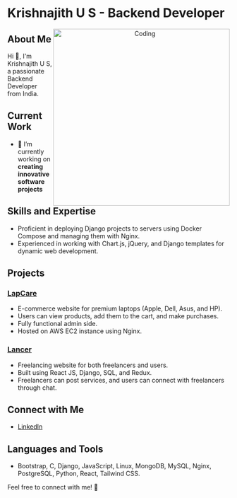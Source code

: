 # Krishnajith U S - Backend Developer

<p align="center">
  <img align="right" alt="Coding" width="400" src="https://cdn.dribbble.com/users/1162077/screenshots/3848914/programmer.gif">
</p>

## About Me
Hi 👋, I'm Krishnajith U S, a passionate Backend Developer from India.

## Current Work
- 🔭 I’m currently working on **creating innovative software projects**

## Skills and Expertise
- Proficient in deploying Django projects to servers using Docker Compose and managing them with Nginx.
- Experienced in working with Chart.js, jQuery, and Django templates for dynamic web development.

## Projects

### [LapCare](https://github.com/KrishnajithUS/LapCare_Ecom)
- E-commerce website for premium laptops (Apple, Dell, Asus, and HP).
- Users can view products, add them to the cart, and make purchases.
- Fully functional admin side.
- Hosted on AWS EC2 instance using Nginx.

### [Lancer](https://github.com/KrishnajithUS/Lancer)
- Freelancing website for both freelancers and users.
- Built using React JS, Django, SQL, and Redux.
- Freelancers can post services, and users can connect with freelancers through chat.

## Connect with Me
- [LinkedIn](#) <!-- Add your LinkedIn profile link here -->

## Languages and Tools
- Bootstrap, C, Django, JavaScript, Linux, MongoDB, MySQL, Nginx, PostgreSQL, Python, React, Tailwind CSS.

Feel free to connect with me! 🚀

